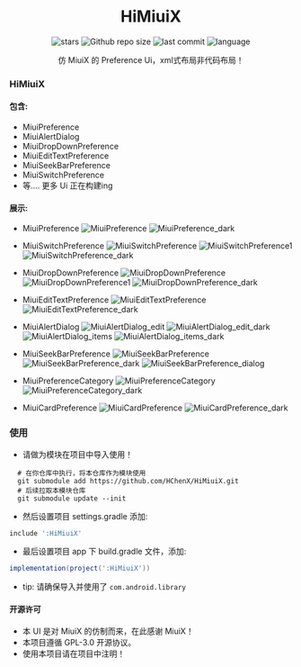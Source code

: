 <div align="center">
<h1>HiMiuiX</h1>

![stars](https://img.shields.io/github/stars/HChenX/HiMiuiX?style=flat)
![Github repo size](https://img.shields.io/github/repo-size/HChenX/HiMiuiX)
![last commit](https://img.shields.io/github/last-commit/HChenX/HiMiuiX?style=flat)
![language](https://img.shields.io/badge/language-java-purple)

[//]: # (<p><b><a href="README-en.md">English</a> | <a href="README.md">简体中文</a></b></p>)
<p>仿 MiuiX 的 Preference Ui，xml式布局非代码布局！</p>
</div>

### HiMiuiX

#### 包含:

- MiuiPreference
- MiuiAlertDialog
- MiuiDropDownPreference
- MiuiEditTextPreference
- MiuiSeekBarPreference
- MiuiSwitchPreference
- 等.... 更多 Ui 正在构建ing

#### 展示:

- MiuiPreference
  ![MiuiPreference](https://raw.githubusercontent.com/HChenX/HiMiuiX/master/image/MiuiPreference.jpg)
  ![MiuiPreference_dark](https://raw.githubusercontent.com/HChenX/HiMiuiX/master/image/MiuiPreference_dark.jpg)

- MiuiSwitchPreference
  ![MiuiSwitchPreference](https://raw.githubusercontent.com/HChenX/HiMiuiX/master/image/MiuiSwitchPreference.jpg)
  ![MiuiSwitchPreference1](https://raw.githubusercontent.com/HChenX/HiMiuiX/master/image/MiuiSwitchPreference1.jpg)
  ![MiuiSwitchPreference_dark](https://raw.githubusercontent.com/HChenX/HiMiuiX/master/image/MiuiSwitchPreference_dark.jpg)

- MiuiDropDownPreference
  ![MiuiDropDownPreference](https://raw.githubusercontent.com/HChenX/HiMiuiX/master/image/MiuiDropDownPreference.jpg)
  ![MiuiDropDownPreference1](https://raw.githubusercontent.com/HChenX/HiMiuiX/master/image/MiuiDropDownPreference1.jpg)
  ![MiuiDropDownPreference_dark](https://raw.githubusercontent.com/HChenX/HiMiuiX/master/image/MiuiDropDownPreference_dark.jpg)

- MiuiEditTextPreference
  ![MiuiEditTextPreference](https://raw.githubusercontent.com/HChenX/HiMiuiX/master/image/MiuiEditTextPreference.jpg)
  ![MiuiEditTextPreference_dark](https://raw.githubusercontent.com/HChenX/HiMiuiX/master/image/MiuiEditTextPreference_dark.jpg)

- MiuiAlertDialog
  ![MiuiAlertDialog_edit](https://raw.githubusercontent.com/HChenX/HiMiuiX/master/image/MiuiAlertDialog_edit.jpg)
  ![MiuiAlertDialog_edit_dark](https://raw.githubusercontent.com/HChenX/HiMiuiX/master/image/MiuiAlertDialog_edit_dark.jpg)
  ![MiuiAlertDialog_items](https://raw.githubusercontent.com/HChenX/HiMiuiX/master/image/MiuiAlertDialog_items.jpg)
  ![MiuiAlertDialog_items_dark](https://raw.githubusercontent.com/HChenX/HiMiuiX/master/image/MiuiAlertDialog_items_dark.jpg)

- MiuiSeekBarPreference
  ![MiuiSeekBarPreference](https://raw.githubusercontent.com/HChenX/HiMiuiX/master/image/MiuiSeekBarPreference.jpg)
  ![MiuiSeekBarPreference_dark](https://raw.githubusercontent.com/HChenX/HiMiuiX/master/image/MiuiSeekBarPreference_dark.jpg)
  ![MiuiSeekBarPreference_dialog](https://raw.githubusercontent.com/HChenX/HiMiuiX/master/image/MiuiSeekBarPreference_dialog.jpg)

- MiuiPreferenceCategory
  ![MiuiPreferenceCategory](https://raw.githubusercontent.com/HChenX/HiMiuiX/master/image/MiuiPreferenceCategory.jpg)
  ![MiuiPreferenceCategory_dark](https://raw.githubusercontent.com/HChenX/HiMiuiX/master/image/MiuiPreferenceCategory_dark.jpg)

- MiuiCardPreference
  ![MiuiCardPreference](https://raw.githubusercontent.com/HChenX/HiMiuiX/master/image/MiuiCardPreference.jpg)
  ![MiuiCardPreference_dark](https://raw.githubusercontent.com/HChenX/HiMiuiX/master/image/MiuiCardPreference_dark.jpg)

### 使用

- 请做为模块在项目中导入使用！

```shell
  # 在你仓库中执行，将本仓库作为模块使用
  git submodule add https://github.com/HChenX/HiMiuiX.git
  # 后续拉取本模块仓库
  git submodule update --init
```

- 然后设置项目 settings.gradle 添加:

```groovy
include ':HiMiuiX'
```

- 最后设置项目 app 下 build.gradle 文件，添加:

```groovy
implementation(project(':HiMiuiX'))
```

- tip: 请确保导入并使用了 `com.android.library`

#### 开源许可

- 本 UI 是对 MiuiX 的仿制而来，在此感谢 MiuiX！
- 本项目遵循 GPL-3.0 开源协议。
- 使用本项目请在项目中注明！